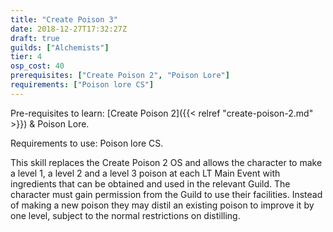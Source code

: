 ```yaml
---
title: "Create Poison 3"
date: 2018-12-27T17:32:27Z
draft: true
guilds: ["Alchemists"]
tier: 4
osp_cost: 40
prerequisites: ["Create Poison 2", "Poison Lore"]
requirements: ["Poison lore CS"]
---
```

Pre-requisites to learn: [Create Poison 2]({{< relref "create-poison-2.md" >}}) & Poison Lore.

Requirements to use: Poison lore CS.

This skill replaces the Create Poison 2 OS and allows the character to make a level 1, a level 2 and a level 3 poison at each LT Main Event with ingredients that can be obtained and used in the relevant Guild. The character must gain permission from the Guild to use their facilities. Instead of making a new poison they may distil an existing poison to improve it by one level, subject to the normal restrictions on distilling.